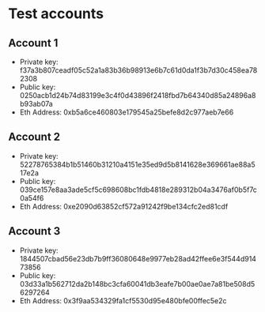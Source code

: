 # Test accounts

## Account 1

- Private key: f37a3b807ceadf05c52a1a83b36b98913e6b7c61d0da1f3b7d30c458ea782308
- Public key: 0250acb1d24b74d83199e3c4f0d43896f2418fbd7b64340d85a24896a8b93ab07a
- Eth Address: 0xb5a6ce460803e179545a25befe8d2c977aeb7e66

## Account 2

- Private key: 52278765384b1b51460b31210a4151e35ed9d5b8141628e369661ae88a517e2a
- Public key: 039ce157e8aa3ade5cf5c698608bc1fdb4818e289312b04a3476af0b5f7c0a54f6
- Eth Address: 0xe2090d63852cf572a91242f9be134cfc2ed81cdf

## Account 3

- Private key: 1844507cbad56e23db7b9ff36080648e9977eb28ad42ffee6e3f544d91473856
- Public key: 03d33a1b562712da2b148bc3cfa60041db3eafe7b00ae0ae7a81be508d56297264
- Eth Address: 0x3f9aa534329fa1cf5530d95e480bfe00ffec5e2c
